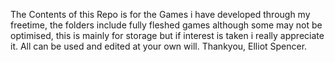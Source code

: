 The Contents of this Repo is for the Games i have developed through my freetime, the folders include fully fleshed games although some may not be optimised, this is mainly for storage but if interest is taken i really appreciate it.
All can be used and edited at your own will.
Thankyou, Elliot Spencer.
